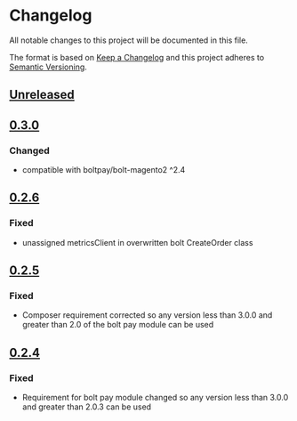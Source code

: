 # Changelog

All notable changes to this project will be documented in this file.

The format is based on [Keep a Changelog](http://keepachangelog.com/) and this project adheres to [Semantic Versioning](http://semver.org/).

## [Unreleased]

## [0.3.0]
### Changed
- compatible with boltpay/bolt-magento2 ^2.4

## [0.2.6]
### Fixed
- unassigned metricsClient in overwritten bolt CreateOrder class

## [0.2.5]
### Fixed
- Composer requirement corrected so any version less than 3.0.0 and greater than 2.0 of the bolt pay module can be used

## [0.2.4]
### Fixed
- Requirement for bolt pay module changed so any version less than 3.0.0 and greater than 2.0.3 can be used

[Unreleased]: https://github.com/shopgate-professional-services/cart-integration-magento2-bolt/compare/0.3.0...HEAD
[0.3.0]: https://github.com/shopgate-professional-services/cart-integration-magento2-bolt/compare/0.2.6...0.3.0
[0.2.6]: https://github.com/shopgate-professional-services/cart-integration-magento2-bolt/compare/0.2.5...0.2.6
[0.2.5]: https://github.com/shopgate-professional-services/cart-integration-magento2-bolt/compare/0.2.4...0.2.5
[0.2.4]: https://github.com/shopgate-professional-services/cart-integration-magento2-bolt/compare/0.2.3...0.2.4
